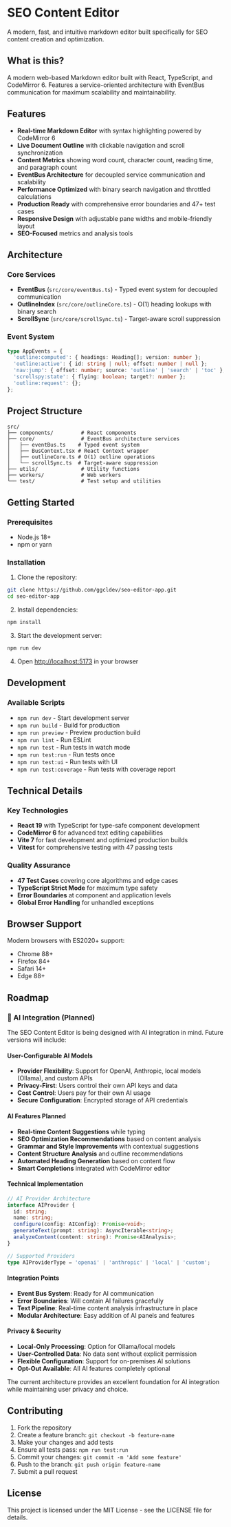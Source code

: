 # SEO Content Editor

A modern, fast, and intuitive markdown editor built specifically for SEO content creation and optimization.

## What is this?

A modern web-based Markdown editor built with React, TypeScript, and CodeMirror 6. Features a service-oriented architecture with EventBus communication for maximum scalability and maintainability.

## Features

- **Real-time Markdown Editor** with syntax highlighting powered by CodeMirror 6
- **Live Document Outline** with clickable navigation and scroll synchronization  
- **Content Metrics** showing word count, character count, reading time, and paragraph count
- **EventBus Architecture** for decoupled service communication and scalability
- **Performance Optimized** with binary search navigation and throttled calculations
- **Production Ready** with comprehensive error boundaries and 47+ test cases
- **Responsive Design** with adjustable pane widths and mobile-friendly layout
- **SEO-Focused** metrics and analysis tools

## Architecture

### Core Services

- **EventBus** (`src/core/eventBus.ts`) - Typed event system for decoupled communication
- **OutlineIndex** (`src/core/outlineCore.ts`) - O(1) heading lookups with binary search
- **ScrollSync** (`src/core/scrollSync.ts`) - Target-aware scroll suppression

### Event System

```typescript
type AppEvents = {
  'outline:computed': { headings: Heading[]; version: number };
  'outline:active': { id: string | null; offset: number | null };
  'nav:jump': { offset: number; source: 'outline' | 'search' | 'toc' };
  'scrollspy:state': { flying: boolean; target?: number };
  'outline:request': {};
};
```

## Project Structure

```
src/
├── components/         # React components
├── core/               # EventBus architecture services
│   ├── eventBus.ts    # Typed event system
│   ├── BusContext.tsx # React Context wrapper
│   ├── outlineCore.ts # O(1) outline operations
│   └── scrollSync.ts  # Target-aware suppression
├── utils/              # Utility functions
├── workers/            # Web workers
└── test/               # Test setup and utilities
```

## Getting Started

### Prerequisites
- Node.js 18+ 
- npm or yarn

### Installation

1. Clone the repository:
```bash
git clone https://github.com/ggcldev/seo-editor-app.git
cd seo-editor-app
```

2. Install dependencies:
```bash
npm install
```

3. Start the development server:
```bash
npm run dev
```

4. Open [http://localhost:5173](http://localhost:5173) in your browser

## Development

### Available Scripts

- `npm run dev` - Start development server
- `npm run build` - Build for production
- `npm run preview` - Preview production build
- `npm run lint` - Run ESLint
- `npm run test` - Run tests in watch mode
- `npm run test:run` - Run tests once
- `npm run test:ui` - Run tests with UI
- `npm run test:coverage` - Run tests with coverage report

## Technical Details

### Key Technologies
- **React 19** with TypeScript for type-safe component development
- **CodeMirror 6** for advanced text editing capabilities
- **Vite 7** for fast development and optimized production builds
- **Vitest** for comprehensive testing with 47 passing tests

### Quality Assurance
- **47 Test Cases** covering core algorithms and edge cases
- **TypeScript Strict Mode** for maximum type safety
- **Error Boundaries** at component and application levels
- **Global Error Handling** for unhandled exceptions

## Browser Support

Modern browsers with ES2020+ support:
- Chrome 88+
- Firefox 84+  
- Safari 14+
- Edge 88+

## Roadmap

### 🤖 AI Integration (Planned)

The SEO Content Editor is being designed with AI integration in mind. Future versions will include:

#### User-Configurable AI Models
- **Provider Flexibility**: Support for OpenAI, Anthropic, local models (Ollama), and custom APIs
- **Privacy-First**: Users control their own API keys and data
- **Cost Control**: Users pay for their own AI usage
- **Secure Configuration**: Encrypted storage of API credentials

#### AI Features Planned
- **Real-time Content Suggestions** while typing
- **SEO Optimization Recommendations** based on content analysis
- **Grammar and Style Improvements** with contextual suggestions
- **Content Structure Analysis** and outline recommendations
- **Automated Heading Generation** based on content flow
- **Smart Completions** integrated with CodeMirror editor

#### Technical Implementation
```typescript
// AI Provider Architecture
interface AIProvider {
  id: string;
  name: string;
  configure(config: AIConfig): Promise<void>;
  generateText(prompt: string): AsyncIterable<string>;
  analyzeContent(content: string): Promise<AIAnalysis>;
}

// Supported Providers
type AIProviderType = 'openai' | 'anthropic' | 'local' | 'custom';
```

#### Integration Points
- **Event Bus System**: Ready for AI communication
- **Error Boundaries**: Will contain AI failures gracefully
- **Text Pipeline**: Real-time content analysis infrastructure in place
- **Modular Architecture**: Easy addition of AI panels and features

#### Privacy & Security
- **Local-Only Processing**: Option for Ollama/local models
- **User-Controlled Data**: No data sent without explicit permission
- **Flexible Configuration**: Support for on-premises AI solutions
- **Opt-Out Available**: All AI features completely optional

The current architecture provides an excellent foundation for AI integration while maintaining user privacy and choice.

## Contributing

1. Fork the repository
2. Create a feature branch: `git checkout -b feature-name`
3. Make your changes and add tests
4. Ensure all tests pass: `npm run test:run`
5. Commit your changes: `git commit -m 'Add some feature'`
6. Push to the branch: `git push origin feature-name`
7. Submit a pull request

## License

This project is licensed under the MIT License - see the LICENSE file for details.